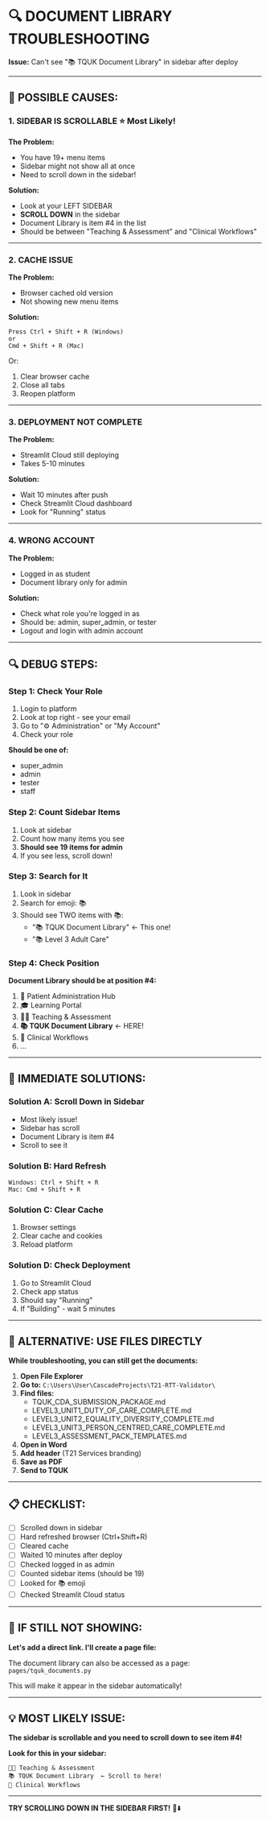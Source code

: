 # 🔍 DOCUMENT LIBRARY TROUBLESHOOTING

**Issue:** Can't see "📚 TQUK Document Library" in sidebar after deploy

---

## 🎯 **POSSIBLE CAUSES:**

### **1. SIDEBAR IS SCROLLABLE** ⭐ Most Likely!

**The Problem:**
- You have 19+ menu items
- Sidebar might not show all at once
- Need to scroll down in the sidebar!

**Solution:**
- Look at your LEFT SIDEBAR
- **SCROLL DOWN** in the sidebar
- Document Library is item #4 in the list
- Should be between "Teaching & Assessment" and "Clinical Workflows"

---

### **2. CACHE ISSUE**

**The Problem:**
- Browser cached old version
- Not showing new menu items

**Solution:**
```
Press Ctrl + Shift + R (Windows)
or
Cmd + Shift + R (Mac)
```

Or:
1. Clear browser cache
2. Close all tabs
3. Reopen platform

---

### **3. DEPLOYMENT NOT COMPLETE**

**The Problem:**
- Streamlit Cloud still deploying
- Takes 5-10 minutes

**Solution:**
- Wait 10 minutes after push
- Check Streamlit Cloud dashboard
- Look for "Running" status

---

### **4. WRONG ACCOUNT**

**The Problem:**
- Logged in as student
- Document library only for admin

**Solution:**
- Check what role you're logged in as
- Should be: admin, super_admin, or tester
- Logout and login with admin account

---

## 🔍 **DEBUG STEPS:**

### **Step 1: Check Your Role**
1. Login to platform
2. Look at top right - see your email
3. Go to "⚙️ Administration" or "My Account"
4. Check your role

**Should be one of:**
- super_admin
- admin
- tester
- staff

### **Step 2: Count Sidebar Items**
1. Look at sidebar
2. Count how many items you see
3. **Should see 19 items for admin**
4. If you see less, scroll down!

### **Step 3: Search for It**
1. Look in sidebar
2. Search for emoji: 📚
3. Should see TWO items with 📚:
   - "📚 TQUK Document Library" ← This one!
   - "📚 Level 3 Adult Care"

### **Step 4: Check Position**
**Document Library should be at position #4:**
1. 🏥 Patient Administration Hub
2. 🎓 Learning Portal
3. 👨‍🏫 Teaching & Assessment
4. **📚 TQUK Document Library** ← HERE!
5. 🏥 Clinical Workflows
6. ...

---

## 🚀 **IMMEDIATE SOLUTIONS:**

### **Solution A: Scroll Down in Sidebar**
- Most likely issue!
- Sidebar has scroll
- Document Library is item #4
- Scroll to see it

### **Solution B: Hard Refresh**
```
Windows: Ctrl + Shift + R
Mac: Cmd + Shift + R
```

### **Solution C: Clear Cache**
1. Browser settings
2. Clear cache and cookies
3. Reload platform

### **Solution D: Check Deployment**
1. Go to Streamlit Cloud
2. Check app status
3. Should say "Running"
4. If "Building" - wait 5 minutes

---

## 🎯 **ALTERNATIVE: USE FILES DIRECTLY**

**While troubleshooting, you can still get the documents:**

1. **Open File Explorer**
2. **Go to:** `C:\Users\User\CascadeProjects\T21-RTT-Validator\`
3. **Find files:**
   - TQUK_CDA_SUBMISSION_PACKAGE.md
   - LEVEL3_UNIT1_DUTY_OF_CARE_COMPLETE.md
   - LEVEL3_UNIT2_EQUALITY_DIVERSITY_COMPLETE.md
   - LEVEL3_UNIT3_PERSON_CENTRED_CARE_COMPLETE.md
   - LEVEL3_ASSESSMENT_PACK_TEMPLATES.md
4. **Open in Word**
5. **Add header** (T21 Services branding)
6. **Save as PDF**
7. **Send to TQUK**

---

## 📋 **CHECKLIST:**

- [ ] Scrolled down in sidebar
- [ ] Hard refreshed browser (Ctrl+Shift+R)
- [ ] Cleared cache
- [ ] Waited 10 minutes after deploy
- [ ] Checked logged in as admin
- [ ] Counted sidebar items (should be 19)
- [ ] Looked for 📚 emoji
- [ ] Checked Streamlit Cloud status

---

## 🔧 **IF STILL NOT SHOWING:**

**Let's add a direct link. I'll create a page file:**

The document library can also be accessed as a page:
`pages/tquk_documents.py`

This will make it appear in the sidebar automatically!

---

## 💡 **MOST LIKELY ISSUE:**

**The sidebar is scrollable and you need to scroll down to see item #4!**

**Look for this in your sidebar:**
```
👨‍🏫 Teaching & Assessment
📚 TQUK Document Library  ← Scroll to here!
🏥 Clinical Workflows
```

---

**TRY SCROLLING DOWN IN THE SIDEBAR FIRST!** 📜⬇️
